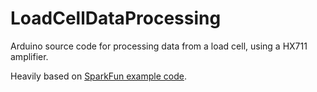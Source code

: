 # LoadCellDataProcessing
Arduino source code for processing data from a load cell, using a HX711 amplifier.

Heavily based on [SparkFun example code](https://github.com/sparkfun/HX711-Load-Cell-Amplifier). 